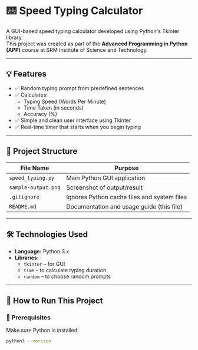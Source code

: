 # ⌨️ Speed Typing Calculator

A GUI-based speed typing calculator developed using Python's Tkinter library.  
This project was created as part of the **Advanced Programming in Python (APP)** course at SRM Institute of Science and Technology.

---

## 💡 Features

- ✅ Random typing prompt from predefined sentences
- ✅ Calculates:
  - Typing Speed (Words Per Minute)
  - Time Taken (in seconds)
  - Accuracy (%)
- ✅ Simple and clean user interface using Tkinter
- ✅ Real-time timer that starts when you begin typing

---

## 📂 Project Structure

| File Name           | Purpose                                      |
|---------------------|----------------------------------------------|
| `speed_typing.py`   | Main Python GUI application                  |
| `sample-output.png` | Screenshot of output/result       |
| `.gitignore`        | Ignores Python cache files and system files  |
| `README.md`         | Documentation and usage guide (this file)    |

---

## 🛠 Technologies Used

- **Language:** Python 3.x
- **Libraries:**  
  - `tkinter` – for GUI  
  - `time` – to calculate typing duration  
  - `random` – to choose random prompts

---

## 🚀 How to Run This Project

### 🔧 Prerequisites

Make sure Python is installed:

```bash
python3 --version
